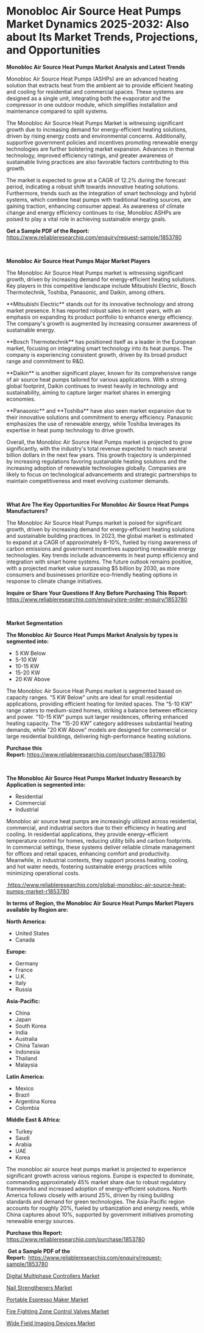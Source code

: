 <p><h1>Monobloc Air Source Heat Pumps Market Dynamics 2025-2032: Also about Its Market Trends, Projections, and Opportunities</h1></p><p><strong>Monobloc Air Source Heat Pumps Market Analysis and Latest Trends</strong></p>
<p><p>Monobloc Air Source Heat Pumps (ASHPs) are an advanced heating solution that extracts heat from the ambient air to provide efficient heating and cooling for residential and commercial spaces. These systems are designed as a single unit, integrating both the evaporator and the compressor in one outdoor module, which simplifies installation and maintenance compared to split systems.</p><p>The Monobloc Air Source Heat Pumps Market is witnessing significant growth due to increasing demand for energy-efficient heating solutions, driven by rising energy costs and environmental concerns. Additionally, supportive government policies and incentives promoting renewable energy technologies are further bolstering market expansion. Advances in thermal technology, improved efficiency ratings, and greater awareness of sustainable living practices are also favorable factors contributing to this growth.</p><p>The market is expected to grow at a CAGR of 12.2% during the forecast period, indicating a robust shift towards innovative heating solutions. Furthermore, trends such as the integration of smart technology and hybrid systems, which combine heat pumps with traditional heating sources, are gaining traction, enhancing consumer appeal. As awareness of climate change and energy efficiency continues to rise, Monobloc ASHPs are poised to play a vital role in achieving sustainable energy goals.</p></p>
<p><strong>Get a Sample PDF of the Report:&nbsp;</strong> <a href="https://www.reliableresearchiq.com/enquiry/request-sample/1853780?utm_campaign=1876&utm_medium=2&utm_source=Github&utm_content=ia&utm_term=08012025&utm_id=monobloc-air-source-heat-pumps">https://www.reliableresearchiq.com/enquiry/request-sample/1853780</a></p>
<p>&nbsp;</p>
<p><strong>Monobloc Air Source Heat Pumps Major Market Players</strong></p>
<p><p>The Monobloc Air Source Heat Pumps market is witnessing significant growth, driven by increasing demand for energy-efficient heating solutions. Key players in this competitive landscape include Mitsubishi Electric, Bosch Thermotechnik, Toshiba, Panasonic, and Daikin, among others.</p><p>**Mitsubishi Electric** stands out for its innovative technology and strong market presence. It has reported robust sales in recent years, with an emphasis on expanding its product portfolio to enhance energy efficiency. The company's growth is augmented by increasing consumer awareness of sustainable energy.</p><p>**Bosch Thermotechnik** has positioned itself as a leader in the European market, focusing on integrating smart technology into its heat pumps. The company is experiencing consistent growth, driven by its broad product range and commitment to R&D.</p><p>**Daikin** is another significant player, known for its comprehensive range of air source heat pumps tailored for various applications. With a strong global footprint, Daikin continues to invest heavily in technology and sustainability, aiming to capture larger market shares in emerging economies.</p><p>**Panasonic** and **Toshiba** have also seen market expansion due to their innovative solutions and commitment to energy efficiency. Panasonic emphasizes the use of renewable energy, while Toshiba leverages its expertise in heat pump technology to drive growth.</p><p>Overall, the Monobloc Air Source Heat Pumps market is projected to grow significantly, with the industry's total revenue expected to reach several billion dollars in the next few years. This growth trajectory is underpinned by increasing regulations favoring sustainable heating solutions and the increasing adoption of renewable technologies globally. Companies are likely to focus on technological advancements and strategic partnerships to maintain competitiveness and meet evolving customer demands.</p></p>
<p>&nbsp;</p>
<p><strong>What Are The Key Opportunities For Monobloc Air Source Heat Pumps Manufacturers?</strong></p>
<p><p>The Monobloc Air Source Heat Pumps market is poised for significant growth, driven by increasing demand for energy-efficient heating solutions and sustainable building practices. In 2023, the global market is estimated to expand at a CAGR of approximately 8-10%, fueled by rising awareness of carbon emissions and government incentives supporting renewable energy technologies. Key trends include advancements in heat pump efficiency and integration with smart home systems. The future outlook remains positive, with a projected market value surpassing $5 billion by 2030, as more consumers and businesses prioritize eco-friendly heating options in response to climate change initiatives.</p></p>
<p><strong>Inquire or Share Your Questions If Any Before Purchasing This Report:</strong> <a href="https://www.reliableresearchiq.com/enquiry/pre-order-enquiry/1853780?utm_campaign=1876&utm_medium=2&utm_source=Github&utm_content=ia&utm_term=08012025&utm_id=monobloc-air-source-heat-pumps">https://www.reliableresearchiq.com/enquiry/pre-order-enquiry/1853780</a></p>
<p>&nbsp;</p>
<p><strong>Market Segmentation</strong></p>
<p><strong>The Monobloc Air Source Heat Pumps Market Analysis by types is segmented into:</strong></p>
<p><ul><li>5 KW Below</li><li>5-10 KW</li><li>10-15 KW</li><li>15-20 KW</li><li>20 KW Above</li></ul></p>
<p><p>The Monobloc Air Source Heat Pumps market is segmented based on capacity ranges. "5 KW Below" units are ideal for small residential applications, providing efficient heating for limited spaces. The "5-10 KW" range caters to medium-sized homes, striking a balance between efficiency and power. "10-15 KW" pumps suit larger residences, offering enhanced heating capacity. The "15-20 KW" category addresses substantial heating demands, while "20 KW Above" models are designed for commercial or large residential buildings, delivering high-performance heating solutions.</p></p>
<p><strong>Purchase this Report:&nbsp;</strong><a href="https://www.reliableresearchiq.com/purchase/1853780?utm_campaign=1876&utm_medium=2&utm_source=Github&utm_content=ia&utm_term=08012025&utm_id=monobloc-air-source-heat-pumps">https://www.reliableresearchiq.com/purchase/1853780</a></p>
<p>&nbsp;</p>
<p><strong>The Monobloc Air Source Heat Pumps Market Industry Research by Application is segmented into:</strong></p>
<p><ul><li>Residential</li><li>Commercial</li><li>Industrial</li></ul></p>
<p><p>Monobloc air source heat pumps are increasingly utilized across residential, commercial, and industrial sectors due to their efficiency in heating and cooling. In residential applications, they provide energy-efficient temperature control for homes, reducing utility bills and carbon footprints. In commercial settings, these systems deliver reliable climate management for offices and retail spaces, enhancing comfort and productivity. Meanwhile, in industrial contexts, they support process heating, cooling, and hot water needs, fostering sustainable energy practices while minimizing operational costs.</p></p>
<p><a href="https://www.reliableresearchiq.com/global-monobloc-air-source-heat-pumps-market-r1853780?utm_campaign=1876&utm_medium=2&utm_source=Github&utm_content=ia&utm_term=08012025&utm_id=monobloc-air-source-heat-pumps">&nbsp;https://www.reliableresearchiq.com/global-monobloc-air-source-heat-pumps-market-r1853780</a></p>
<p><strong>In terms of Region, the Monobloc Air Source Heat Pumps Market Players available by Region are:</strong></p>
<p>
    <p> <strong> North America: </strong>
        <ul>
            <li>United States</li>
            <li>Canada</li>
        </ul>
        </p> 
    <p> <strong> Europe: </strong>
        <ul>
            <li>Germany</li>
            <li>France</li>
            <li>U.K.</li>
            <li>Italy</li>
            <li>Russia</li>
        </ul>
        </p> 
    <p> <strong> Asia-Pacific: </strong>
        <ul>
            <li>China</li>
            <li>Japan</li>
            <li>South Korea</li>
            <li>India</li>
            <li>Australia</li>
            <li>China Taiwan</li>
            <li>Indonesia</li>
            <li>Thailand</li>
            <li>Malaysia</li>
        </ul>
        </p> 
    <p> <strong> Latin America: </strong>
        <ul>
            <li>Mexico</li>
            <li>Brazil</li>
            <li>Argentina Korea</li>
            <li>Colombia</li>
        </ul>
        </p> 
    <p> <strong> Middle East & Africa: </strong>
        <ul>
            <li>Turkey</li>
            <li>Saudi</li>
            <li>Arabia</li>
            <li>UAE</li>
            <li>Korea</li>
        </ul>
    </p>
    </p>
<p><p>The monobloc air source heat pumps market is projected to experience significant growth across various regions. Europe is expected to dominate, commanding approximately 45% market share due to robust regulatory frameworks and increased adoption of energy-efficient solutions. North America follows closely with around 25%, driven by rising building standards and demand for green technologies. The Asia-Pacific region accounts for roughly 20%, fueled by urbanization and energy needs, while China captures about 10%, supported by government initiatives promoting renewable energy sources.</p></p>
<p><strong>Purchase this Report: </strong><a href="https://www.reliableresearchiq.com/purchase/1853780?utm_campaign=1876&utm_medium=2&utm_source=Github&utm_content=ia&utm_term=08012025&utm_id=monobloc-air-source-heat-pumps">https://www.reliableresearchiq.com/purchase/1853780</a></p>
<p>&nbsp;<strong>Get a Sample PDF of the Report:&nbsp;&nbsp;</strong><a href="https://www.reliableresearchiq.com/enquiry/request-sample/1853780?utm_campaign=1876&utm_medium=2&utm_source=Github&utm_content=ia&utm_term=08012025&utm_id=monobloc-air-source-heat-pumps">https://www.reliableresearchiq.com/enquiry/request-sample/1853780</a></p>
<p><strong></strong></p>
<p><p><a href="https://www.linkedin.com/pulse/digital-multiphase-controllers-market-trends-2025-2032-detailed-syvtc?utm_campaign=1876&utm_medium=2&utm_source=Github&utm_content=ia&utm_term=08012025&utm_id=monobloc-air-source-heat-pumps">Digital Multiphase Controllers Market</a></p><p><a href="https://www.linkedin.com/pulse/thorough-overview-nail-strengtheners-market-including-size-segmentation-ck9xe?utm_campaign=1876&utm_medium=2&utm_source=Github&utm_content=ia&utm_term=08012025&utm_id=monobloc-air-source-heat-pumps">Nail Strengtheners Market</a></p><p><a href="https://www.linkedin.com/pulse/portable-espresso-maker-market-insights-size-share-growth-gswge?utm_campaign=1876&utm_medium=2&utm_source=Github&utm_content=ia&utm_term=08012025&utm_id=monobloc-air-source-heat-pumps">Portable Espresso Maker Market</a></p><p><a href="https://github.com/mezokathleen834/Market-Research-Report-List-1/blob/main/fire-fighting-zone-control-valves-market.md?utm_campaign=1876&utm_medium=2&utm_source=Github&utm_content=ia&utm_term=08012025&utm_id=monobloc-air-source-heat-pumps">Fire Fighting Zone Control Valves Market</a></p><p><a href="https://www.linkedin.com/pulse/global-wide-field-imaging-devices-market-scope-its-rapid-growth-w11xe?utm_campaign=1876&utm_medium=2&utm_source=Github&utm_content=ia&utm_term=08012025&utm_id=monobloc-air-source-heat-pumps">Wide Field Imaging Devices Market</a></p></p>